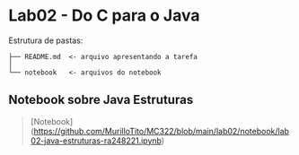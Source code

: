 # Lab02 - Do C para o Java

Estrutura de pastas:

~~~
├── README.md  <- arquivo apresentando a tarefa
│
└── notebook   <- arquivos do notebook
~~~

## Notebook sobre Java Estruturas

> [Notebook] (https://github.com/MurilloTito/MC322/blob/main/lab02/notebook/lab02-java-estruturas-ra248221.ipynb)
